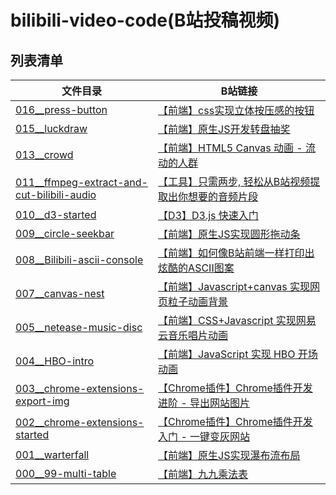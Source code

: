 # bilibili-video-code(B站投稿视频)

## 列表清单

文件目录 | B站链接
--- | ---
[016__press-button](./016__press-button) | [【前端】css实现立体按压感的按钮](https://www.bilibili.com/video/BV1e54y1U7wt/)
[015__luckdraw](./015__luckdraw) | [【前端】原生JS开发转盘抽奖](https://www.bilibili.com/video/BV1Mt4y1Q7UD/)
[013__crowd](./013__crowd) | [【前端】HTML5 Canvas 动画 - 流动的人群](https://www.bilibili.com/video/BV18t4y1D7rd/)
[011__ffmpeg-extract-and-cut-bilibili-audio](./011__ffmpeg-extract-and-cut-bilibili-audio) | [【工具】只需两步, 轻松从B站视频提取出你想要的音频片段](https://www.bilibili.com/video/BV1yV411z7UH/)
[010__d3-started](./010__d3-started) | [【D3】D3.js 快速入门](https://www.bilibili.com/video/BV1Mk4y127Wj/)
[009__circle-seekbar](./009__circle-seekbar) | [【前端】原生JS实现圆形拖动条](https://www.bilibili.com/video/BV1ia4y1a7Uj/)
[008__Bilibili-ascii-console](./008__Bilibili-ascii-console) | [【前端】如何像B站前端一样打印出炫酷的ASCII图案](https://www.bilibili.com/video/BV1VA411v7zF/)
[007__canvas-nest](./007__canvas-nest) | [【前端】Javascript+canvas 实现网页粒子动画背景](https://www.bilibili.com/video/BV1xh411o7ri/)
[005__netease-music-disc](./005__netease-music-disc) | [【前端】CSS+Javascript 实现网易云音乐唱片动画](https://www.bilibili.com/video/BV1Zg4y1v79m/)
[004__HBO-intro](./004__HBO-intro) | [【前端】JavaScript 实现 HBO 开场动画](https://www.bilibili.com/video/BV1YA411e7xK/)
[003__chrome-extensions-export-img](./002__chrome-extensions-started) | [【Chrome插件】Chrome插件开发进阶 - 导出网站图片](https://www.bilibili.com/video/BV1HA411Y7KU/)
[002__chrome-extensions-started](./002__chrome-extensions-started) | [【Chrome插件】Chrome插件开发入门 - 一键变灰网站](https://www.bilibili.com/video/BV1mC4y1b7Mi/)
[001__warterfall](./001__warterfall) | [【前端】原生JS实现瀑布流布局](https://www.bilibili.com/video/BV18t4y1X7sx/)
[000__99-multi-table](./000__99-multi-table) | [【前端】九九乘法表](https://www.bilibili.com/video/BV1tK411H7yS/)